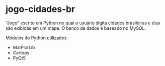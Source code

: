 # jogo-cidades-br
"Jogo" escrito em Python no qual o usuário digita cidades brasileiras e elas são exibidas em um mapa. O banco de dados é baseado no MySQL.

Módulos do Python utilizados:

- MatPlotLib
- Cartopy
- PyQt5
